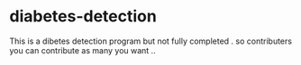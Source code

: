 # diabetes-detection

This is a dibetes detection program but not fully completed .
so contributers you can contribute as many you want ..

